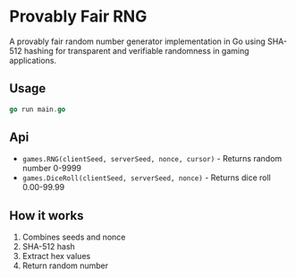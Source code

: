 # Provably Fair RNG

A provably fair random number generator implementation in Go using SHA-512 hashing for transparent and verifiable randomness in gaming applications.

## Usage

```go
go run main.go
```

## Api

- `games.RNG(clientSeed, serverSeed, nonce, cursor)` - Returns random number 0-9999
- `games.DiceRoll(clientSeed, serverSeed, nonce)` - Returns dice roll 0.00-99.99

## How it works

1. Combines seeds and nonce
2. SHA-512 hash
3. Extract hex values
4. Return random number
